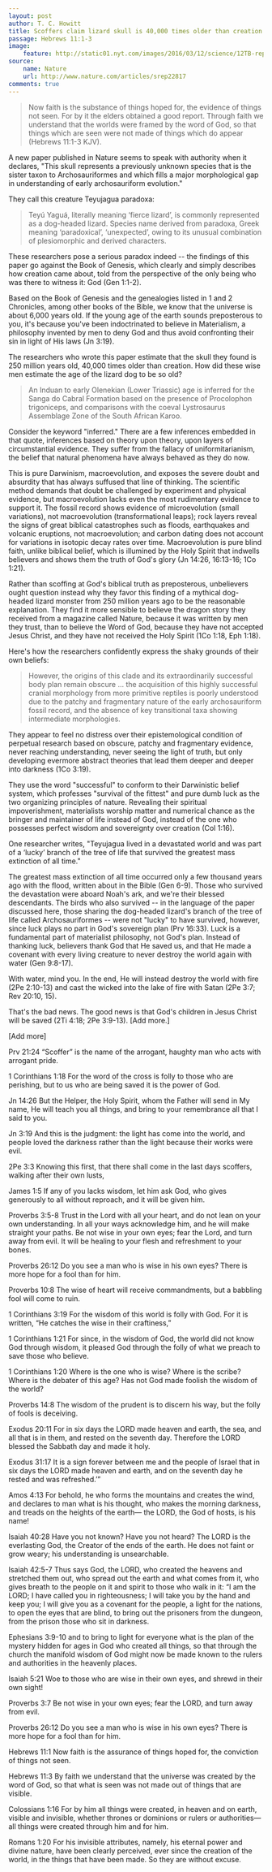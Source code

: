 ```yaml
---
layout: post
author: T. C. Howitt
title: Scoffers claim lizard skull is 40,000 times older than creation
passage: Hebrews 11:1-3
image:
    feature: http://static01.nyt.com/images/2016/03/12/science/12TB-reptile/12TB-reptile-articleLarge.jpg
source:
    name: Nature
    url: http://www.nature.com/articles/srep22817
comments: true
---
```


> Now faith is the substance of things hoped for, the evidence of things not seen.  For by it the elders obtained a good report.  Through faith we understand that the worlds were framed by the word of God, so that things which are seen were not made of things which do appear (Hebrews 11:1-3 KJV).

A new paper published in Nature seems to speak with authority when it declares, "This skull represents a previously unknown species that is the sister taxon to Archosauriformes and which fills a major morphological gap in understanding of early archosauriform evolution."

They call this creature Teyujagua paradoxa:

> Teyú Yaguá, literally meaning ‘fierce lizard’, is commonly represented as a dog-headed lizard. Species name derived from paradoxa, Greek meaning ‘paradoxical’, ‘unexpected’, owing to its unusual combination of plesiomorphic and derived characters.

These researchers pose a serious paradox indeed -- the findings of this paper go against the Book of Genesis, which clearly and simply describes how creation came about, told from the perspective of the only being who was there to witness it: God (Gen 1:1-2).

Based on the Book of Genesis and the genealogies listed in 1 and 2 Chronicles, among other books of the Bible, we know that the universe is about 6,000 years old.  If the young age of the earth sounds preposterous to you, it's because you've been indoctrinated to believe in Materialism, a philosophy invented by men to deny God and thus avoid confronting their sin in light of His laws (Jn 3:19).

The researchers who wrote this paper estimate that the skull they found is 250 million years old, 40,000 times older than creation.  How did these wise men estimate the age of the lizard dog to be so old?

> An Induan to early Olenekian (Lower Triassic) age is inferred for the Sanga do Cabral Formation based on the presence of Procolophon trigoniceps, and comparisons with the coeval Lystrosaurus Assemblage Zone of the South African Karoo.

Consider the keyword "inferred."  There are a few inferences embedded in that quote, inferences based on theory upon theory, upon layers of circumstantial evidence.  They suffer from the fallacy of uniformitarianism, the belief that natural phenomena have always behaved as they do now.

This is pure Darwinism, macroevolution, and exposes the severe doubt and absurdity that has always suffused that line of thinking.  The scientific method demands that doubt be challenged by experiment and physical evidence, but macroevolution lacks even the most rudimentary evidence to support it.  The fossil record shows evidence of microevolution (small variations), not macroevolution (transformational leaps); rock layers reveal the signs of great biblical catastrophes such as floods, earthquakes and volcanic eruptions, not macroevolution; and carbon dating does not account for variations in isotopic decay rates over time.  Macroevolution is pure blind faith, unlike biblical belief, which is illumined by the Holy Spirit that indwells believers and shows them the truth of God's glory (Jn 14:26, 16:13-16; 1Co 1:21).

Rather than scoffing at God's biblical truth as preposterous, unbelievers ought question instead why they favor this finding of a mythical dog-headed lizard monster from 250 million years ago to be the reasonable explanation.  They find it more sensible to believe the dragon story they received from a magazine called Nature, because it was written by men they trust, than to believe the Word of God, because they have not accepted Jesus Christ, and they have not received the Holy Spirit (1Co 1:18, Eph 1:18).

Here's how the researchers confidently express the shaky grounds of their own beliefs:

> However, the origins of this clade and its extraordinarily successful body plan remain obscure ... the acquisition of this highly successful cranial morphology from more primitive reptiles is poorly understood due to the patchy and fragmentary nature of the early archosauriform fossil record, and the absence of key transitional taxa showing intermediate morphologies.

They appear to feel no distress over their epistemological condition of perpetual research based on obscure, patchy and fragmentary evidence, never reaching understanding, never seeing the light of truth, but only developing evermore abstract theories that lead them deeper and deeper into darkness (1Co 3:19).

They use the word "successful" to conform to their Darwinistic belief system, which professes "survival of the fittest" and pure dumb luck as the two organizing principles of nature.  Revealing their spiritual impoverishment, materialists worship matter and numerical chance as the bringer and maintainer of life instead of God, instead of the one who possesses perfect wisdom and sovereignty over creation (Col 1:16).

One researcher writes, "Teyujagua lived in a devastated world and was part of a ‘lucky’ branch of the tree of life that survived the greatest mass extinction of all time."

The greatest mass extinction of all time occurred only a few thousand years ago with the flood, written about in the Bible (Gen 6-9).  Those who survived the devastation were aboard Noah's ark, and we're their blessed descendants.  The birds who also survived -- in the language of the paper discussed here, those sharing the dog-headed lizard's branch of the tree of life called Archosauriformes -- were not "lucky" to have survived, however, since luck plays no part in God's sovereign plan (Prv 16:33).  Luck is a fundamental part of materialist philosophy, not God's plan.  Instead of thanking luck, believers thank God that He saved us, and that He made a covenant with every living creature to never destroy the world again with water (Gen 9:8-17).

With water, mind you.  In the end, He will instead destroy the world with fire (2Pe 2:10-13) and cast the wicked into the lake of fire with Satan (2Pe 3:7; Rev 20:10, 15).

That's the bad news.  The good news is that God's children in Jesus Christ will be saved (2Ti 4:18; 2Pe 3:9-13).  [Add more.]

[Add more]

Prv 21:24
“Scoffer” is the name of the arrogant, haughty man who acts with arrogant pride.

1 Corinthians 1:18
For the word of the cross is folly to those who are perishing, but to us who are being saved it is the power of God.

Jn 14:26
But the Helper, the Holy Spirit, whom the Father will send in My name, He will teach you all things, and bring to your remembrance all that I said to you.

Jn 3:19
And this is the judgment: the light has come into the world, and people loved the darkness rather than the light because their works were evil.

2Pe 3:3
Knowing this first, that there shall come in the last days scoffers, walking after their own lusts,

James 1:5
If any of you lacks wisdom, let him ask God, who gives generously to all without reproach, and it will be given him.

Proverbs 3:5-8
Trust in the Lord with all your heart, and do not lean on your own understanding.  In all your ways acknowledge him, and he will make straight your paths.  Be not wise in your own eyes; fear the Lord, and turn away from evil.  It will be healing to your flesh and refreshment to your bones.

Proverbs 26:12
Do you see a man who is wise in his own eyes? There is more hope for a fool than for him.

Proverbs 10:8
The wise of heart will receive commandments, but a babbling fool will come to ruin.

1 Corinthians 3:19
For the wisdom of this world is folly with God. For it is written, “He catches the wise in their craftiness,”

1 Corinthians 1:21
For since, in the wisdom of God, the world did not know God through wisdom, it pleased God through the folly of what we preach to save those who believe.

1 Corinthians 1:20
Where is the one who is wise? Where is the scribe? Where is the debater of this age? Has not God made foolish the wisdom of the world?

Proverbs 14:8
The wisdom of the prudent is to discern his way, but the folly of fools is deceiving.

Exodus 20:11
For in six days the LORD made heaven and earth, the sea, and all that is in them, and rested on the seventh day. Therefore the LORD blessed the Sabbath day and made it holy.

Exodus 31:17
It is a sign forever between me and the people of Israel that in six days the LORD made heaven and earth, and on the seventh day he rested and was refreshed.’”

Amos 4:13
For behold, he who forms the mountains and creates the wind, and declares to man what is his thought, who makes the morning darkness, and treads on the heights of the earth— the LORD, the God of hosts, is his name!

Isaiah 40:28
Have you not known? Have you not heard? The LORD is the everlasting God, the Creator of the ends of the earth. He does not faint or grow weary; his understanding is unsearchable.

Isaiah 42:5-7
Thus says God, the LORD, who created the heavens and stretched them out, who spread out the earth and what comes from it, who gives breath to the people on it and spirit to those who walk in it: “I am the LORD; I have called you in righteousness; I will take you by the hand and keep you; I will give you as a covenant for the people, a light for the nations, to open the eyes that are blind, to bring out the prisoners from the dungeon, from the prison those who sit in darkness.

Ephesians 3:9-10
and to bring to light for everyone what is the plan of the mystery hidden for ages in God who created all things, so that through the church the manifold wisdom of God might now be made known to the rulers and authorities in the heavenly places.

Isaiah 5:21
Woe to those who are wise in their own eyes, and shrewd in their own sight!

Proverbs 3:7
Be not wise in your own eyes; fear the LORD, and turn away from evil.

Proverbs 26:12
Do you see a man who is wise in his own eyes? There is more hope for a fool than for him.

Hebrews 11:1
Now faith is the assurance of things hoped for, the conviction of things not seen.

Hebrews 11:3
By faith we understand that the universe was created by the word of God, so that what is seen was not made out of things that are visible.

Colossians 1:16
For by him all things were created, in heaven and on earth, visible and invisible, whether thrones or dominions or rulers or authorities—all things were created through him and for him.

Romans 1:20
For his invisible attributes, namely, his eternal power and divine nature, have been clearly perceived, ever since the creation of the world, in the things that have been made. So they are without excuse.